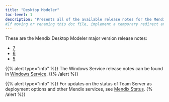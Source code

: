 ```yaml
---
title: "Desktop Modeler"
toc-level: 1
description: "Presents all of the available release notes for the Mendix Desktop Modeler."
#If moving or renaming this doc file, implement a temporary redirect and let the respective team know they should update the URL in the product. See Mapping to Products for more details.
---
```


These are the Mendix Desktop Modeler major version release notes:

* [7](7)
* [6](6)
* [5](5)

{{% alert type="info" %}}
The Windows Service release notes can be found in [Windows Service](windows-service).
{{% /alert %}}

{{% alert type="info" %}}
For updates on the status of Team Server as deployment options and other Mendix services, see [Mendix Status](https://status.mendix.com/).
{% /alert %}}

